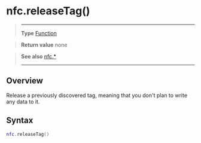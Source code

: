 # nfc.releaseTag()

> --------------------- ------------------------------------------------------------------------------------------
> __Type__              [Function](https://docs.coronalabs.com/api/type/Function.html)

> __Return value__      none

> __See also__          [nfc.*](/plugin/nfc/)
> --------------------- ------------------------------------------------------------------------------------------

## Overview

Release a previously discovered tag, meaning that you don't plan to write any data to it.

## Syntax
```lua
nfc.releaseTag()
```